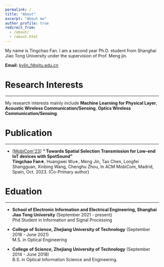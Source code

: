 ```yaml
---
permalink: /
title: "About"
excerpt: "About me"
author_profile: true
redirect_from: 
  - /about/
  - /about.html
---
```


My name is Tingchao Fan. I am a second year Ph.D. student from Shanghai Jiao Tong University under the supervision of Prof. Meng jin.

**Email:** kylin_f@sjtu.edu.cn


Research Interests
======
------
My research interests mainly include **Machine Learning for Physical Layer**, **Acoustic Wireless Communication/Sensing**, **Optics Wireless Communication/Sensing**.



Publication
======
------
- [[MobiCom'23](https://sigmobile.org/mobicom/2023/)] **“ Towards Spatial Selection Transmission for Low-end IoT devices with SpotSound”** <br/>
**Tingchao Fan∗**, Huangwei Wu∗, Meng Jin, Tao Chen, Longfei Shangguan, Xinbing Wang, Chenghu Zhou, In ACM MobiCom, Madrid, Spain, Oct. 2023. (Co-Primary author)<br/>



Eduation
======
------
- **School of Electronic Information and Electrical Engineering, Shanghai Jiao Tong University** (September 2021 - present) <br>
  Phd Student in Information and Signal Processing

- **College of Science, Zhejiang University of Technology** (September 2018 - June 2021) <br>
  M.S. in Optical Engineering
  
- **College of Science, Zhejiang University of Technology** (September 2014 - June 2018) <br>
  B.S. in Optical Information Science and Engineering. 






